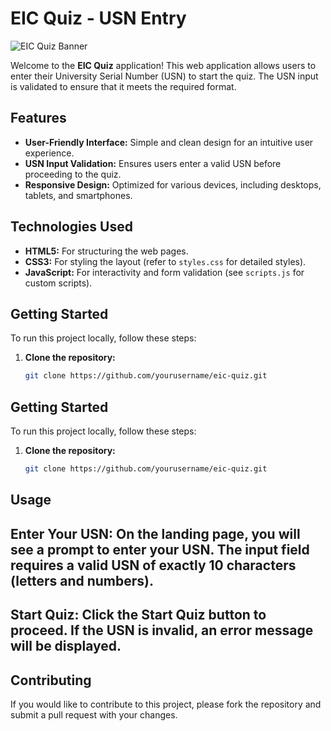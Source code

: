 # EIC Quiz - USN Entry

![EIC Quiz Banner](https://example.com/path/to/your/image.jpg) <!-- Replace with your image URL -->

Welcome to the **EIC Quiz** application! This web application allows users to enter their University Serial Number (USN) to start the quiz. The USN input is validated to ensure that it meets the required format.

## Features

- **User-Friendly Interface:** Simple and clean design for an intuitive user experience.
- **USN Input Validation:** Ensures users enter a valid USN before proceeding to the quiz.
- **Responsive Design:** Optimized for various devices, including desktops, tablets, and smartphones.

## Technologies Used

- **HTML5:** For structuring the web pages.
- **CSS3:** For styling the layout (refer to `styles.css` for detailed styles).
- **JavaScript:** For interactivity and form validation (see `scripts.js` for custom scripts).

## Getting Started

To run this project locally, follow these steps:

1. **Clone the repository:**
   ```bash
   git clone https://github.com/yourusername/eic-quiz.git
## Getting Started

To run this project locally, follow these steps:

1. **Clone the repository:**
   ```bash
   git clone https://github.com/yourusername/eic-quiz.git
## Usage
## Enter Your USN: On the landing page, you will see a prompt to enter your USN. The input field requires a valid USN of exactly 10 characters (letters and numbers).

 ##  Start Quiz: Click the Start Quiz button to proceed. If the USN is invalid, an error message will be displayed.

##  Contributing
If you would like to contribute to this project, please fork the repository and submit a pull request with your changes.
